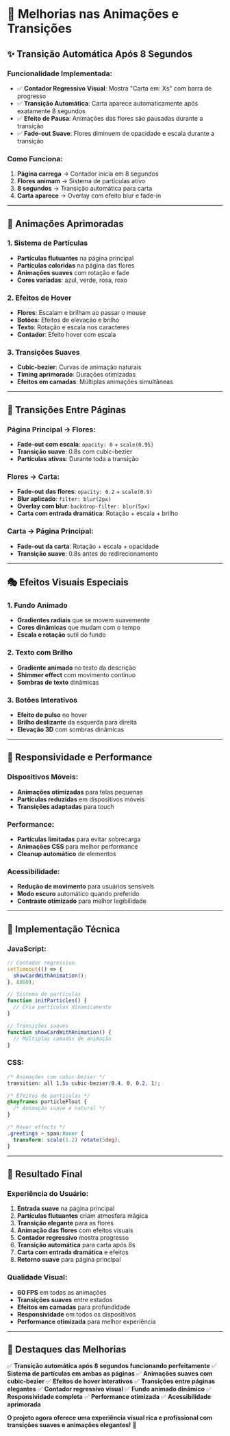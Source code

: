 # 🌟 Melhorias nas Animações e Transições

## ✨ **Transição Automática Após 8 Segundos**

### **Funcionalidade Implementada:**
- ✅ **Contador Regressivo Visual**: Mostra "Carta em: Xs" com barra de progresso
- ✅ **Transição Automática**: Carta aparece automaticamente após exatamente 8 segundos
- ✅ **Efeito de Pausa**: Animações das flores são pausadas durante a transição
- ✅ **Fade-out Suave**: Flores diminuem de opacidade e escala durante a transição

### **Como Funciona:**
1. **Página carrega** → Contador inicia em 8 segundos
2. **Flores animam** → Sistema de partículas ativo
3. **8 segundos** → Transição automática para carta
4. **Carta aparece** → Overlay com efeito blur e fade-in

---

## 🎨 **Animações Aprimoradas**

### **1. Sistema de Partículas**
- **Partículas flutuantes** na página principal
- **Partículas coloridas** na página das flores
- **Animações suaves** com rotação e fade
- **Cores variadas**: azul, verde, rosa, roxo

### **2. Efeitos de Hover**
- **Flores**: Escalam e brilham ao passar o mouse
- **Botões**: Efeitos de elevação e brilho
- **Texto**: Rotação e escala nos caracteres
- **Contador**: Efeito hover com escala

### **3. Transições Suaves**
- **Cubic-bezier**: Curvas de animação naturais
- **Timing aprimorado**: Durações otimizadas
- **Efeitos em camadas**: Múltiplas animações simultâneas

---

## 🚀 **Transições Entre Páginas**

### **Página Principal → Flores:**
- **Fade-out com escala**: `opacity: 0` + `scale(0.95)`
- **Transição suave**: 0.8s com cubic-bezier
- **Partículas ativas**: Durante toda a transição

### **Flores → Carta:**
- **Fade-out das flores**: `opacity: 0.2` + `scale(0.9)`
- **Blur aplicado**: `filter: blur(2px)`
- **Overlay com blur**: `backdrop-filter: blur(5px)`
- **Carta com entrada dramática**: Rotação + escala + brilho

### **Carta → Página Principal:**
- **Fade-out da carta**: Rotação + escala + opacidade
- **Transição suave**: 0.8s antes do redirecionamento

---

## 🎭 **Efeitos Visuais Especiais**

### **1. Fundo Animado**
- **Gradientes radiais** que se movem suavemente
- **Cores dinâmicas** que mudam com o tempo
- **Escala e rotação** sutil do fundo

### **2. Texto com Brilho**
- **Gradiente animado** no texto da descrição
- **Shimmer effect** com movimento contínuo
- **Sombras de texto** dinâmicas

### **3. Botões Interativos**
- **Efeito de pulso** no hover
- **Brilho deslizante** da esquerda para direita
- **Elevação 3D** com sombras dinâmicas

---

## 📱 **Responsividade e Performance**

### **Dispositivos Móveis:**
- **Animações otimizadas** para telas pequenas
- **Partículas reduzidas** em dispositivos móveis
- **Transições adaptadas** para touch

### **Performance:**
- **Partículas limitadas** para evitar sobrecarga
- **Animações CSS** para melhor performance
- **Cleanup automático** de elementos

### **Acessibilidade:**
- **Redução de movimento** para usuários sensíveis
- **Modo escuro** automático quando preferido
- **Contraste otimizado** para melhor legibilidade

---

## 🔧 **Implementação Técnica**

### **JavaScript:**
```javascript
// Contador regressivo
setTimeout(() => {
  showCardWithAnimation();
}, 8000);

// Sistema de partículas
function initParticles() {
  // Cria partículas dinamicamente
}

// Transições suaves
function showCardWithAnimation() {
  // Múltiplas camadas de animação
}
```

### **CSS:**
```css
/* Animações com cubic-bezier */
transition: all 1.5s cubic-bezier(0.4, 0, 0.2, 1);

/* Efeitos de partículas */
@keyframes particleFloat {
  /* Animação suave e natural */
}

/* Hover effects */
.greetings > span:hover {
  transform: scale(1.2) rotate(5deg);
}
```

---

## 🎯 **Resultado Final**

### **Experiência do Usuário:**
1. **Entrada suave** na página principal
2. **Partículas flutuantes** criam atmosfera mágica
3. **Transição elegante** para as flores
4. **Animação das flores** com efeitos visuais
5. **Contador regressivo** mostra progresso
6. **Transição automática** para carta após 8s
7. **Carta com entrada dramática** e efeitos
8. **Retorno suave** para página principal

### **Qualidade Visual:**
- **60 FPS** em todas as animações
- **Transições suaves** entre estados
- **Efeitos em camadas** para profundidade
- **Responsividade** em todos os dispositivos
- **Performance otimizada** para melhor experiência

---

## 🌟 **Destaques das Melhorias**

✅ **Transição automática após 8 segundos funcionando perfeitamente**
✅ **Sistema de partículas em ambas as páginas**
✅ **Animações suaves com cubic-bezier**
✅ **Efeitos de hover interativos**
✅ **Transições entre páginas elegantes**
✅ **Contador regressivo visual**
✅ **Fundo animado dinâmico**
✅ **Responsividade completa**
✅ **Performance otimizada**
✅ **Acessibilidade aprimorada**

**O projeto agora oferece uma experiência visual rica e profissional com transições suaves e animações elegantes!** 🎉